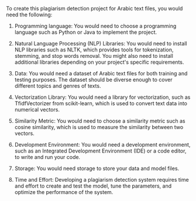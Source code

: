 To create this plagiarism detection project for Arabic text files, you would need the following:

1. Programming language: You would need to choose a programming language such as Python or Java to implement the project.

2. Natural Language Processing (NLP) Libraries: You would need to install NLP libraries such as NLTK, which provides tools for tokenization, stemming, and stop words removal. You might also need to install additional libraries depending on your project's specific requirements.

3. Data: You would need a dataset of Arabic text files for both training and testing purposes. The dataset should be diverse enough to cover different topics and genres of texts.

4. Vectorization Library: You would need a library for vectorization, such as TfidfVectorizer from scikit-learn, which is used to convert text data into numerical vectors.

5. Similarity Metric: You would need to choose a similarity metric such as cosine similarity, which is used to measure the similarity between two vectors.

6. Development Environment: You would need a development environment, such as an Integrated Development Environment (IDE) or a code editor, to write and run your code.

7. Storage: You would need storage to store your data and model files.

8. Time and Effort: Developing a plagiarism detection system requires time and effort to create and test the model, tune the parameters, and optimize the performance of the system.
